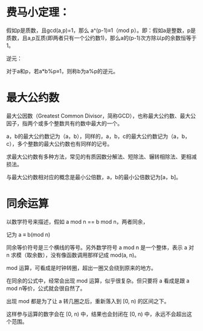费马小定理：
====
假如p是质数，且gcd(a,p)=1，那么 a^(p-1)≡1（mod p）。即：假如a是整数，p是质数，且a,p互质(即两者只有一个公约数1)，那么a的(p-1)次方除以p的余数恒等于1。

逆元：

对于a和p，若a*b%p≡1，则称b为a%p的逆元。

最大公约数
====

最大公因数（Greatest Common Divisor，简称GCD），也称最大公约数、最大公因子，指两个或多个整数共有约数中最大的一个。

a，b的最大公约数记为（a，b），同样的，a，b，c的最大公约数记为（a，b，c），多个整数的最大公约数也有同样的记号。

求最大公约数有多种方法，常见的有质因数分解法、短除法、辗转相除法、更相减损法。

与最大公约数相对应的概念是最小公倍数，a，b的最小公倍数记为[a，b]。

同余运算
====

以数学符号来描述，假如 a mod n == b mod n，两者同余，

记为 a ≡ b(mod n)

同余等价符号是三个横线的等号。另外数学符号 a mod n 是一个整体，表示 a 对 n 求模（取余数），没有像函数调用那样记成 mod(a, n)。

mod 运算，可看成是时钟转圈，超出一圈又会绕到原来的地方。

在同余的公式中，经常会出现 mod 运算，似乎很复杂。但只要将 a 看成是跟 a mod n等价，公式就会很自然了。

出现 mod 都是为了让 a 转几圈之后，重新落入到 [0, n) 的区间之下。

这样参与运算的数字会在 [0, n) 中，结果也会封闭在 [0, n) 中，永远不会超出这个范围。